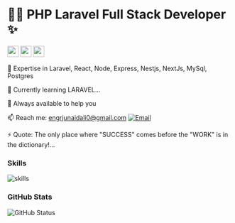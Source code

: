 <div class="center">
      <h1>👨‍💻 PHP Laravel Full Stack Developer ✨</h1>
      <p>
        <a href="https://twitter.com/junaidali113"><img src="https://img.shields.io/badge/twitter-%231DA1F2.svg?&style=for-the-badge&logo=twitter&logoColor=white" height="25"></a>
        <a href="https://www.linkedin.com/in/junaidali113/"><img src="https://img.shields.io/badge/linkedin-%230077B5.svg?&style=for-the-badge&logo=linkedin&logoColor=white" height="25"></a>
        <a href="https://www.instagram.com/engr.junaid.ali/"><img src="https://img.shields.io/badge/instagram-%23E4405F.svg?&style=for-the-badge&logo=instagram&logoColor=white" height="25"></a>
      </p>
      <p>👯 Expertise in Laravel, React, Node, Express, Nestjs, NextJs, MySql, Postgres</p>
      <p>🌱 Currently learning LARAVEL...</p>
      <p>💬 Always available to help you</p>
      <p>📫 Reach me: <a href="mailto:engrjunaidali0@gmail.com">engrjunaidali0@gmail.com</a>
<a href="mailto:haseebullahMemon@gmail.com"><img alt="Email" src="https://img.shields.io/badge/Email-HaseebullahMemon?style=flat-square&logo=gmail"></a> </p>
      <p>⚡ Quote: The only place where "SUCCESS" comes before the "WORK" is in the dictionary!...</p>
    </div>

### Skills
![skills](https://skillicons.dev/icons?i=html,css,js,ts,react,nextjs,redux,electron,materialui,tailwind,nodejs,express,nestjs,apollo,graphql,prisma,laravel,mysql,postgres,linux,bash,git,nginx,redis,docker,kubernetes,gitlab,unity,stackoverflow,vscode&theme=dark&perline=15)


### GitHub Stats
![GitHub Status](https://github-readme-stats.vercel.app/api?username=engrjunaidali&&show_icons=true&theme=tokyonight)

<!--
**junaidali1/junaidali1** is a ✨ _special_ ✨ repository because its `README.md` (this file) appears on your GitHub profile.
[![Top Langs](https://github-readme-stats.vercel.app/api/top-langs/?username=engrjunaidali&theme=shades-of-purple&langs_count=8)](https://github.com/junaidali1/github-readme-stats)
-->
